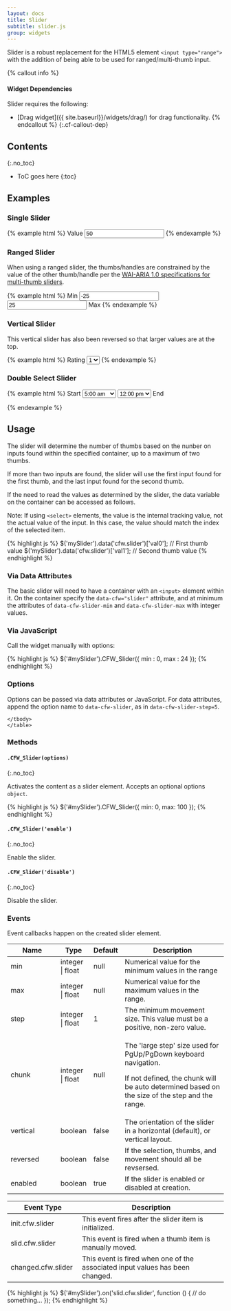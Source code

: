 ```yaml
---
layout: docs
title: Slider
subtitle: slider.js
group: widgets
---
```


Slider is a robust replacement for the HTML5 element `<input type="range">` with the addition of being able to be used for ranged/multi-thumb input.

{% callout info %}
#### Widget Dependencies

Slider requires the following:

* [Drag widget]({{ site.baseurl}}/widgets/drag/) for drag functionality.
{% endcallout %}
{:.cf-callout-dep}

## Contents
{:.no_toc}

* ToC goes here
{:toc}

## Examples

### Single Slider

{% example html %}
<span data-cfw="slider" data-cfw-slider-min="0" data-cfw-slider-max="100">
    <label>Value <input type="text" value="50" /></label>
</span>
{% endexample %}

### Ranged Slider

When using a ranged slider, the thumbs/handles are constrained by the value of the other thumb/handle per the [WAI-ARIA 1.0 specifications for multi-thumb sliders](http://www.w3.org/TR/wai-aria-practices/#slidertwothumb).

{% example html %}
<span data-cfw="slider" data-cfw-slider-min="-50" data-cfw-slider-max="50" data-cfw-slider-step="5">
    <label>Min <input type="text" value="-25" /></label>
    <label><input type="text" value="25" /> Max</label>
</span>
{% endexample %}

### Vertical Slider

This vertical slider has also been reversed so that larger values are at the top.

{% example html %}
<span data-cfw="slider" data-cfw-slider-min="0" data-cfw-slider-max="5" data-cfw-slider-vertical="true" data-cfw-slider-reversed="true">
    <label for="slider1">Rating</label>
    <select id="slider1">
        <option value="0">0</option>
        <option value="1" selected>1</option>
        <option value="2">2</option>
        <option value="3">3</option>
        <option value="4">4</option>
        <option value="5">5</option>
    </select>
</span>
{% endexample %}

### Double Select Slider

{% example html %}
<span id="slider2">
    <label for="slider2_0">Start</label>
    <select id="slider2_0">
        <option value="12:00 am">12:00 am</option>
        <option value="1:00 am">1:00 am</option>
        <option value="2:00 am">2:00 am</option>
        <option value="3:00 am">3:00 am</option>
        <option value="4:00 am">4:00 am</option>
        <option value="5:00 am" selected>5:00 am</option>
        <option value="6:00 am">6:00 am</option>
        <option value="7:00 am">7:00 am</option>
        <option value="8:00 am">8:00 am</option>
        <option value="9:00 am">9:00 am</option>
        <option value="10:00 am">10:00 am</option>
        <option value="11:00 am">11:00 am</option>
        <option value="12:00 pm">12:00 pm</option>
        <option value="1:00 pm">1:00 pm</option>
        <option value="2:00 pm">2:00 pm</option>
        <option value="3:00 pm">3:00 pm</option>
        <option value="4:00 pm">4:00 pm</option>
        <option value="5:00 pm">5:00 pm</option>
        <option value="6:00 pm">6:00 pm</option>
        <option value="7:00 pm">7:00 pm</option>
        <option value="8:00 pm">8:00 pm</option>
        <option value="9:00 pm">9:00 pm</option>
        <option value="10:00 pm">10:00 pm</option>
        <option value="11:00 pm">11:00 pm</option>
        <option value="12:00 am">12:00 am</option>
    </select>
    <select id="slider2_1">
        <option value="12:00 am">12:00 am</option>
        <option value="1:00 am">1:00 am</option>
        <option value="2:00 am">2:00 am</option>
        <option value="3:00 am">3:00 am</option>
        <option value="4:00 am">4:00 am</option>
        <option value="5:00 am">5:00 am</option>
        <option value="6:00 am">6:00 am</option>
        <option value="7:00 am">7:00 am</option>
        <option value="8:00 am">8:00 am</option>
        <option value="9:00 am">9:00 am</option>
        <option value="10:00 am">10:00 am</option>
        <option value="11:00 am">11:00 am</option>
        <option value="12:00 pm" selected>12:00 pm</option>
        <option value="1:00 pm">1:00 pm</option>
        <option value="2:00 pm">2:00 pm</option>
        <option value="3:00 pm">3:00 pm</option>
        <option value="4:00 pm">4:00 pm</option>
        <option value="5:00 pm">5:00 pm</option>
        <option value="6:00 pm">6:00 pm</option>
        <option value="7:00 pm">7:00 pm</option>
        <option value="8:00 pm">8:00 pm</option>
        <option value="9:00 pm">9:00 pm</option>
        <option value="10:00 pm">10:00 pm</option>
        <option value="11:00 pm">11:00 pm</option>
        <option value="12:00 am">12:00 am</option>
    </select>
    <label id="slider2_1_Label" for="slider2_1">End</label>
</span>
<script type="text/javascript">
$('#slider2').CFW_Slider({
    min : 0,
    max : 24
});
</script>
{% endexample %}

## Usage

The slider will determine the number of thumbs based on the nunber on inputs found within the specified container, up to a maximum of two thumbs.

If more than two inputs are found, the slider will use the first input found for the first thumb, and the last input found for the second thumb.

If the need to read the values as determined by the slider, the data variable on the container can be accessed as follows.

Note: If using `<select>` elements, the value is the internal tracking value, not the actual value of the input. In this case, the value should match the index of the selected item.

{% highlight js %}
$('mySlider').data('cfw.slider')['val0']; // First thumb value
$('mySlider').data('cfw.slider')['val1']; // Second thumb value
{% endhighlight %}

### Via Data Attributes

The basic slider will need to have a container with an `<input>` element within it.  On the container specify the `data-cfw="slider"` attribute, and at minimum the attributes of `data-cfw-slider-min` and `data-cfw-slider-max` with integer values.

### Via JavaScript

Call the widget manually with options:

{% highlight js %}
$('#mySlider').CFW_Slider({
    min : 0,
    max : 24
});
{% endhighlight %}

### Options

Options can be passed via data attributes or JavaScript. For data attributes, append the option name to `data-cfw-slider`, as in `data-cfw-slider-step=5`.

<div class="table-responsive">
    <table class="table table-bordered table-striped">
    <thead>
        <tr>
            <th style="width: 100px;">Name</th>
            <th style="width: 50px;">Type</th>
            <th style="width: 50px;">Default</th>
            <th>Description</th>
        </tr>
    </thead>
    <tbody>
        <tr>
            <td>min</td>
            <td>integer | float</td>
            <td>null</td>
            <td>Numerical value for the minimum values in the range</td>
        </tr>
        <tr>
            <td>max</td>
            <td>integer | float</td>
            <td>null</td>
            <td>Numerical value for the maximum values in the range.</td>
        </tr>
        <tr>
            <td>step</td>
            <td>integer | float</td>
            <td>1</td>
            <td>The minimum movement size.  This value must be a positive, non-zero value.</td>
        </tr>
        <tr>
            <td>chunk</td>
            <td>integer | float</td>
            <td>null</td>
            <td>
                <p>The 'large step' size used for PgUp/PgDown keyboard navigation.</p>
                <p>If not defined, the chunk will be auto determined based on the size of the step and the range.</p>
            </td>
        </tr>
        <tr>
            <td>vertical</td>
            <td>boolean</td>
            <td>false</td>
            <td>The orientation of the slider in a horizontal (default), or vertical layout.</td>
        </tr>
        <tr>
            <td>reversed</td>
            <td>boolean</td>
            <td>false</td>
            <td>If the selection, thumbs, and movement should all be revsersed.</td>
        </tr>
        <tr>
            <td>enabled</td>
            <td>boolean</td>
            <td>true</td>
            <td>If the slider is enabled or disabled at creation.</td>
        </tr>

    </tbody>
    </table>
</div> <!-- /.table-responsive -->

### Methods

#### `.CFW_Slider(options)`
{:.no_toc}

Activates the content as a slider element. Accepts an optional options `object`.

{% highlight js %}
$('#mySlider').CFW_Slider({
    min: 0,
    max: 100
});
{% endhighlight %}

#### `.CFW_Slider('enable')`
{:.no_toc}

Enable the slider.

#### `.CFW_Slider('disable')`
{:.no_toc}

Disable the slider.

### Events

Event callbacks happen on the created slider element.

<div class="table-responsive">
    <table class="table table-bordered table-striped">
    <thead>
        <tr>
            <th style="width: 150px;">Event Type</th>
            <th>Description</th>
        </tr>
    </thead>
    <tbody>
        <tr>
            <td>init.cfw.slider</td>
            <td>This event fires after the slider item is initialized.</td>
        </tr>
        <tr>
            <td>slid.cfw.slider</td>
            <td>This event is fired when a thumb item is manually moved.</td>
        </tr>
        <tr>
            <td>changed.cfw.slider</td>
            <td>This event is fired when one of the associated input values has been changed.</td>
        </tr>
    </tbody>
    </table>
</div> <!-- /.table-responsive -->

{% highlight js %}
$('#mySlider').on('slid.cfw.slider', function () {
  // do something...
});
{% endhighlight %}
